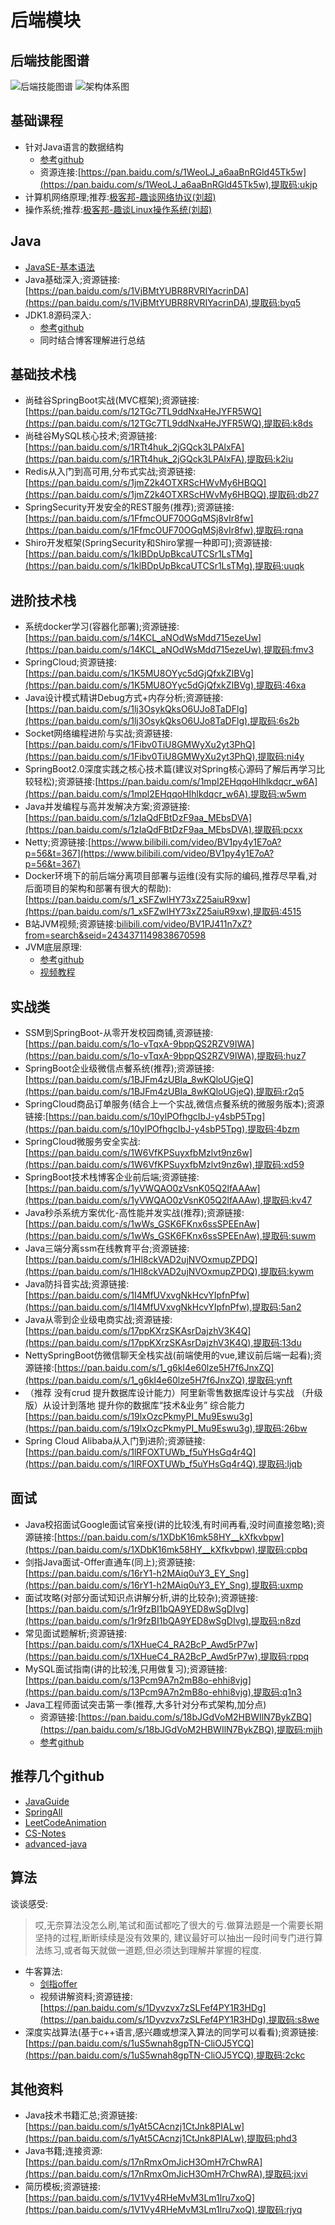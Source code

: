 # 后端模块
## 后端技能图谱
![后端技能图谱](image/Backend-skills.png)
![架构体系图](image/架构体系图.jpg)
## 基础课程
* 针对Java语言的数据结构
    * [参考github](https://github.com/kvenLin/Data-Structure.git)
    * 资源连接:[https://pan.baidu.com/s/1WeoLJ_a6aaBnRGld45Tk5w](https://pan.baidu.com/s/1WeoLJ_a6aaBnRGld45Tk5w),提取码:ukjp
* 计算机网络原理;推荐:[极客邦-趣谈网络协议(刘超)](https://time.geekbang.org/column/intro/85)
* 操作系统;推荐:[极客邦-趣谈Linux操作系统(刘超)](https://time.geekbang.org/column/intro/164)
## Java
* [JavaSE-基本语法](https://ke.qq.com/course/149432)
* Java基础深入;资源链接:[https://pan.baidu.com/s/1VjBMtYUBR8RVRIYacrinDA](https://pan.baidu.com/s/1VjBMtYUBR8RVRIYacrinDA),提取码:byq5
* JDK1.8源码深入:
    * [参考github](https://github.com/kvenLin/JDK-Source.git)
    * 同时结合博客理解进行总结
## 基础技术栈
* 尚硅谷SpringBoot实战(MVC框架);资源链接:[https://pan.baidu.com/s/12TGc7TL9ddNxaHeJYFR5WQ](https://pan.baidu.com/s/12TGc7TL9ddNxaHeJYFR5WQ),提取码:k8ds
* 尚硅谷MySQL核心技术;资源链接:[https://pan.baidu.com/s/1RTt4huk_2jGQck3LPAlxFA](https://pan.baidu.com/s/1RTt4huk_2jGQck3LPAlxFA),提取码:k2iu
* Redis从入门到高可用,分布式实战;资源链接:[https://pan.baidu.com/s/1jmZ2k4OTXRScHWvMy6HBQQ](https://pan.baidu.com/s/1jmZ2k4OTXRScHWvMy6HBQQ),提取码:db27
* SpringSecurity开发安全的REST服务(推荐);资源链接:[https://pan.baidu.com/s/1FfmcOUF70OGqMSj8vIr8fw](https://pan.baidu.com/s/1FfmcOUF70OGqMSj8vIr8fw),提取码:rqna
* Shiro开发框架(SpringSecurity和Shiro掌握一种即可);资源链接:[https://pan.baidu.com/s/1klBDpUpBkcaUTCSr1LsTMg](https://pan.baidu.com/s/1klBDpUpBkcaUTCSr1LsTMg),提取码:uuqk
## 进阶技术栈
* 系统docker学习(容器化部署);资源链接:[https://pan.baidu.com/s/14KCL_aNOdWsMdd715ezeUw](https://pan.baidu.com/s/14KCL_aNOdWsMdd715ezeUw),提取码:fmv3
* SpringCloud;资源链接:[https://pan.baidu.com/s/1K5MU8OYyc5dGjQfxkZIBVg](https://pan.baidu.com/s/1K5MU8OYyc5dGjQfxkZIBVg),提取码:46xa
* Java设计模式精讲Debug方式+内存分析;资源链接:[https://pan.baidu.com/s/1lj3OsykQksO6UJo8TaDFlg](https://pan.baidu.com/s/1lj3OsykQksO6UJo8TaDFlg),提取码:6s2b
* Socket网络编程进阶与实战;资源链接:[https://pan.baidu.com/s/1Fibv0TiU8GMWyXu2yt3PhQ](https://pan.baidu.com/s/1Fibv0TiU8GMWyXu2yt3PhQ),提取码:ni4y
* SpringBoot2.0深度实践之核心技术篇(建议对Spring核心源码了解后再学习比较轻松);资源链接:[https://pan.baidu.com/s/1mpl2EHqqoHIhlkdqcr_w6A](https://pan.baidu.com/s/1mpl2EHqqoHIhlkdqcr_w6A),提取码:w5wm
* Java并发编程与高并发解决方案;资源链接:[https://pan.baidu.com/s/1zIaQdFBtDzF9aa_MEbsDVA](https://pan.baidu.com/s/1zIaQdFBtDzF9aa_MEbsDVA),提取码:pcxx
* Netty;资源链接:[https://www.bilibili.com/video/BV1py4y1E7oA?p=56&t=367](https://www.bilibili.com/video/BV1py4y1E7oA?p=56&t=367)
* Docker环境下的前后端分离项目部署与运维(没有实际的编码,推荐尽早看,对后面项目的架构和部署有很大的帮助):[https://pan.baidu.com/s/1_xSFZwlHY73xZ25aiuR9xw](https://pan.baidu.com/s/1_xSFZwlHY73xZ25aiuR9xw),提取码:4515
* B站JVM视频;资源链接:[bilibili.com/video/BV1PJ411n7xZ?from=search&seid=2434371149838670598](https://www.bilibili.com/video/BV1PJ411n7xZ?from=search&seid=2434371149838670598)
* JVM底层原理:
    * [参考github](https://github.com/kvenLin/JDK-Source.git)
    * [视频教程](https://www.bilibili.com/video/av29502877/)
 
## 实战类
* SSM到SpringBoot-从零开发校园商铺,资源链接:[https://pan.baidu.com/s/1o-vTqxA-9bppQS2RZV9IWA](https://pan.baidu.com/s/1o-vTqxA-9bppQS2RZV9IWA),提取码:huz7
* SpringBoot企业级微信点餐系统(推荐);资源链接:[https://pan.baidu.com/s/1BJFm4zUBIa_8wKQloUGjeQ](https://pan.baidu.com/s/1BJFm4zUBIa_8wKQloUGjeQ),提取码:r2q5
* SpringCloud商品订单服务(结合上一个实战,微信点餐系统的微服务版本);资源链接:[https://pan.baidu.com/s/10ylPOfhgcIbJ-y4sbP5Tpg](https://pan.baidu.com/s/10ylPOfhgcIbJ-y4sbP5Tpg),提取码:4bzm
* SpringCloud微服务安全实战:[https://pan.baidu.com/s/1W6VfKPSuyxfbMzlvt9nz6w](https://pan.baidu.com/s/1W6VfKPSuyxfbMzlvt9nz6w),提取码:xd59
* SpringBoot技术栈博客企业前后端;资源链接:[https://pan.baidu.com/s/1yVWQAO0zVsnK05Q2lfAAAw](https://pan.baidu.com/s/1yVWQAO0zVsnK05Q2lfAAAw),提取码:kv47
* Java秒杀系统方案优化-高性能并发实战(推荐);资源链接:[https://pan.baidu.com/s/1wWs_GSK6FKnx6ssSPEEnAw](https://pan.baidu.com/s/1wWs_GSK6FKnx6ssSPEEnAw),提取码:suwm
* Java三端分离ssm在线教育平台;资源链接:[https://pan.baidu.com/s/1Hl8ckVAD2ujNVOxmupZPDQ](https://pan.baidu.com/s/1Hl8ckVAD2ujNVOxmupZPDQ),提取码:kywm
* Java防抖音实战;资源链接:[https://pan.baidu.com/s/1I4MfUVxvgNkHcvYIpfnPfw](https://pan.baidu.com/s/1I4MfUVxvgNkHcvYIpfnPfw),提取码:5an2
* Java从零到企业级电商实战;资源链接:[https://pan.baidu.com/s/17ppKXrzSKAsrDajzhV3K4Q](https://pan.baidu.com/s/17ppKXrzSKAsrDajzhV3K4Q),提取码:13du
* NettySpringBoot仿微信聊天全栈实战(前端使用的vue,建议前后端一起看);资源链接:[https://pan.baidu.com/s/1_g6kI4e60lze5H7f6JnxZQ](https://pan.baidu.com/s/1_g6kI4e60lze5H7f6JnxZQ),提取码:ynft
* （推荐 没有crud 提升数据库设计能力）阿里新零售数据库设计与实战 （升级版）从设计到落地 提升你的数据库“技术&业务” 综合能力[https://pan.baidu.com/s/19lxOzcPkmyPI_Mu9Eswu3g](https://pan.baidu.com/s/19lxOzcPkmyPI_Mu9Eswu3g),提取码:26bw
* Spring Cloud Alibaba从入门到进阶;资源链接:[https://pan.baidu.com/s/1lRFOXTUWb_f5uYHsGq4r4Q](https://pan.baidu.com/s/1lRFOXTUWb_f5uYHsGq4r4Q),提取码:ljqb

## 面试
* Java校招面试Google面试官亲授(讲的比较浅,有时间再看,没时间直接忽略);资源链接:[https://pan.baidu.com/s/1XDbK16mk58HY__kXfkvbpw](https://pan.baidu.com/s/1XDbK16mk58HY__kXfkvbpw),提取码:cpbq
* 剑指Java面试-Offer直通车(同上);资源链接:[https://pan.baidu.com/s/16rY1-h2MAiq0uY3_EY_Sng](https://pan.baidu.com/s/16rY1-h2MAiq0uY3_EY_Sng),提取码:uxmp
* 面试攻略(对部分面试知识点讲解分析,讲的比较杂);资源链接:[https://pan.baidu.com/s/1r9fzBI1bQA9YED8wSgDIvg](https://pan.baidu.com/s/1r9fzBI1bQA9YED8wSgDIvg),提取码:n8zd
* 常见面试题解析;资源链接:[https://pan.baidu.com/s/1XHueC4_RA2BcP_Awd5rP7w](https://pan.baidu.com/s/1XHueC4_RA2BcP_Awd5rP7w),提取码:rppq
* MySQL面试指南(讲的比较浅,只用做复习);资源链接:[https://pan.baidu.com/s/13Pcm9A7n2mB8o-ehhi8vjg](https://pan.baidu.com/s/13Pcm9A7n2mB8o-ehhi8vjg),提取码:q1n3
* Java工程师面试突击第一季(推荐,大多针对分布式架构,加分点)
    * 资源链接:[https://pan.baidu.com/s/18bJGdVoM2HBWIlN7BykZBQ](https://pan.baidu.com/s/18bJGdVoM2HBWIlN7BykZBQ),提取码:mjjh
    * [参考github](https://github.com/doocs/advanced-java.git)
## 推荐几个github
* [JavaGuide](https://github.com/Snailclimb/JavaGuide.git)
* [SpringAll](https://github.com/wuyouzhuguli/SpringAll.git)
* [LeetCodeAnimation](https://github.com/MisterBooo/LeetCodeAnimation.git)
* [CS-Notes](https://github.com/CyC2018/CS-Notes.git)
* [advanced-java](https://github.com/doocs/advanced-java.git)
## 算法
谈谈感受:
>哎,无奈算法没怎么刷,笔试和面试都吃了很大的亏.做算法题是一个需要长期坚持的过程,断断续续是没有效果的,
建议最好可以抽出一段时间专门进行算法练习,或者每天就做一道题,但必须达到理解并掌握的程度.
* 牛客算法:
    * [剑指offer](https://www.nowcoder.com/ta/coding-interviews)
    * 视频讲解资料;资源链接:[https://pan.baidu.com/s/1Dyvzvx7zSLFef4PY1R3HDg](https://pan.baidu.com/s/1Dyvzvx7zSLFef4PY1R3HDg),提取码:s8we
* 深度实战算法(基于c++语言,感兴趣或想深入算法的同学可以看看);资源链接:[https://pan.baidu.com/s/1uS5wnah8gpTN-CliOJ5YCQ](https://pan.baidu.com/s/1uS5wnah8gpTN-CliOJ5YCQ),提取码:2ckc
## 其他资料
* Java技术书籍汇总;资源链接:[https://pan.baidu.com/s/1yAt5CAcnzj1CtJnk8PIALw](https://pan.baidu.com/s/1yAt5CAcnzj1CtJnk8PIALw),提取码:phd3
* Java书籍;连接资源:[https://pan.baidu.com/s/17nRmxOmJicH3OmH7rChwRA](https://pan.baidu.com/s/17nRmxOmJicH3OmH7rChwRA),提取码:jxvi
* 简历模板;资源链接:[https://pan.baidu.com/s/1V1Vy4RHeMvM3Lm1lru7xoQ](https://pan.baidu.com/s/1V1Vy4RHeMvM3Lm1lru7xoQ),提取码:rjyq